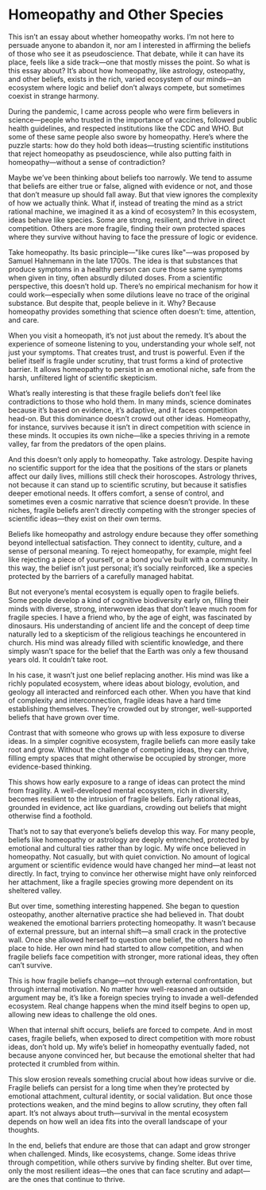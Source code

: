 # Homeopathy and Other Species

This isn’t an essay about whether homeopathy works. I’m not here to persuade anyone to abandon it, nor am I interested in affirming the beliefs of those who see it as pseudoscience. That debate, while it can have its place, feels like a side track—one that mostly misses the point. So what is this essay about? It’s about how homeopathy, like astrology, osteopathy, and other beliefs, exists in the rich, varied ecosystem of our minds—an ecosystem where logic and belief don’t always compete, but sometimes coexist in strange harmony.

During the pandemic, I came across people who were firm believers in science—people who trusted in the importance of vaccines, followed public health guidelines, and respected institutions like the CDC and WHO. But some of these same people also swore by homeopathy. Here’s where the puzzle starts: how do they hold both ideas—trusting scientific institutions that reject homeopathy as pseudoscience, while also putting faith in homeopathy—without a sense of contradiction?

Maybe we’ve been thinking about beliefs too narrowly. We tend to assume that beliefs are either true or false, aligned with evidence or not, and those that don’t measure up should fall away. But that view ignores the complexity of how we actually think. What if, instead of treating the mind as a strict rational machine, we imagined it as a kind of ecosystem? In this ecosystem, ideas behave like species. Some are strong, resilient, and thrive in direct competition. Others are more fragile, finding their own protected spaces where they survive without having to face the pressure of logic or evidence.

Take homeopathy. Its basic principle—"like cures like"—was proposed by Samuel Hahnemann in the late 1700s. The idea is that substances that produce symptoms in a healthy person can cure those same symptoms when given in tiny, often absurdly diluted doses. From a scientific perspective, this doesn’t hold up. There’s no empirical mechanism for how it could work—especially when some dilutions leave no trace of the original substance. But despite that, people believe in it. Why? Because homeopathy provides something that science often doesn’t: time, attention, and care.

When you visit a homeopath, it’s not just about the remedy. It’s about the experience of someone listening to you, understanding your whole self, not just your symptoms. That creates trust, and trust is powerful. Even if the belief itself is fragile under scrutiny, that trust forms a kind of protective barrier. It allows homeopathy to persist in an emotional niche, safe from the harsh, unfiltered light of scientific skepticism.

What’s really interesting is that these fragile beliefs don’t feel like contradictions to those who hold them. In many minds, science dominates because it’s based on evidence, it’s adaptive, and it faces competition head-on. But this dominance doesn’t crowd out other ideas. Homeopathy, for instance, survives because it isn’t in direct competition with science in these minds. It occupies its own niche—like a species thriving in a remote valley, far from the predators of the open plains.

And this doesn’t only apply to homeopathy. Take astrology. Despite having no scientific support for the idea that the positions of the stars or planets affect our daily lives, millions still check their horoscopes. Astrology thrives, not because it can stand up to scientific scrutiny, but because it satisfies deeper emotional needs. It offers comfort, a sense of control, and sometimes even a cosmic narrative that science doesn’t provide. In these niches, fragile beliefs aren’t directly competing with the stronger species of scientific ideas—they exist on their own terms.

Beliefs like homeopathy and astrology endure because they offer something beyond intellectual satisfaction. They connect to identity, culture, and a sense of personal meaning. To reject homeopathy, for example, might feel like rejecting a piece of yourself, or a bond you’ve built with a community. In this way, the belief isn’t just personal; it’s socially reinforced, like a species protected by the barriers of a carefully managed habitat.

But not everyone’s mental ecosystem is equally open to fragile beliefs. Some people develop a kind of cognitive biodiversity early on, filling their minds with diverse, strong, interwoven ideas that don’t leave much room for fragile species. I have a friend who, by the age of eight, was fascinated by dinosaurs. His understanding of ancient life and the concept of deep time naturally led to a skepticism of the religious teachings he encountered in church. His mind was already filled with scientific knowledge, and there simply wasn’t space for the belief that the Earth was only a few thousand years old. It couldn’t take root.

In his case, it wasn’t just one belief replacing another. His mind was like a richly populated ecosystem, where ideas about biology, evolution, and geology all interacted and reinforced each other. When you have that kind of complexity and interconnection, fragile ideas have a hard time establishing themselves. They’re crowded out by stronger, well-supported beliefs that have grown over time.

Contrast that with someone who grows up with less exposure to diverse ideas. In a simpler cognitive ecosystem, fragile beliefs can more easily take root and grow. Without the challenge of competing ideas, they can thrive, filling empty spaces that might otherwise be occupied by stronger, more evidence-based thinking.

This shows how early exposure to a range of ideas can protect the mind from fragility. A well-developed mental ecosystem, rich in diversity, becomes resilient to the intrusion of fragile beliefs. Early rational ideas, grounded in evidence, act like guardians, crowding out beliefs that might otherwise find a foothold.

That’s not to say that everyone’s beliefs develop this way. For many people, beliefs like homeopathy or astrology are deeply entrenched, protected by emotional and cultural ties rather than by logic. My wife once believed in homeopathy. Not casually, but with quiet conviction. No amount of logical argument or scientific evidence would have changed her mind—at least not directly. In fact, trying to convince her otherwise might have only reinforced her attachment, like a fragile species growing more dependent on its sheltered valley.

But over time, something interesting happened. She began to question osteopathy, another alternative practice she had believed in. That doubt weakened the emotional barriers protecting homeopathy. It wasn’t because of external pressure, but an internal shift—a small crack in the protective wall. Once she allowed herself to question one belief, the others had no place to hide. Her own mind had started to allow competition, and when fragile beliefs face competition with stronger, more rational ideas, they often can’t survive.

This is how fragile beliefs change—not through external confrontation, but through internal motivation. No matter how well-reasoned an outside argument may be, it’s like a foreign species trying to invade a well-defended ecosystem. Real change happens when the mind itself begins to open up, allowing new ideas to challenge the old ones.

When that internal shift occurs, beliefs are forced to compete. And in most cases, fragile beliefs, when exposed to direct competition with more robust ideas, don’t hold up. My wife’s belief in homeopathy eventually faded, not because anyone convinced her, but because the emotional shelter that had protected it crumbled from within.

This slow erosion reveals something crucial about how ideas survive or die. Fragile beliefs can persist for a long time when they’re protected by emotional attachment, cultural identity, or social validation. But once those protections weaken, and the mind begins to allow scrutiny, they often fall apart. It’s not always about truth—survival in the mental ecosystem depends on how well an idea fits into the overall landscape of your thoughts.

In the end, beliefs that endure are those that can adapt and grow stronger when challenged. Minds, like ecosystems, change. Some ideas thrive through competition, while others survive by finding shelter. But over time, only the most resilient ideas—the ones that can face scrutiny and adapt—are the ones that continue to thrive.
